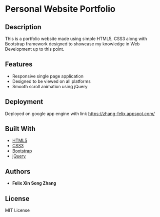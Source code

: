 # Personal Website Portfolio

## Description

This is a portfolio website made using simple HTML5, CSS3 along with Bootstrap framework designed to showcase my knowledge in Web Development up to this point.

## Features

* Responsive single page application
* Designed to be viewed on all platforms
* Smooth scroll animation using jQuery  

## Deployment

Deployed on google app engine with link https://zhang-felix.appspot.com/

## Built With
* [HTML5](https://developer.mozilla.org/en-US/docs/Web/Guide/HTML/HTML5)
* [CSS3](https://developer.mozilla.org/en-US/docs/Web/CSS/CSS3) 
* [Bootstrap](https://getbootstrap.com/) 
* [jQuery](https://jquery.com/) 


## Authors

* **Felix Xin Song Zhang** 

## License

MIT License 


